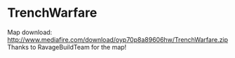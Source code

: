 TrenchWarfare
=============

Map download: http://www.mediafire.com/download/oyp70p8a89606hw/TrenchWarfare.zip
Thanks to RavageBuildTeam for the map!

